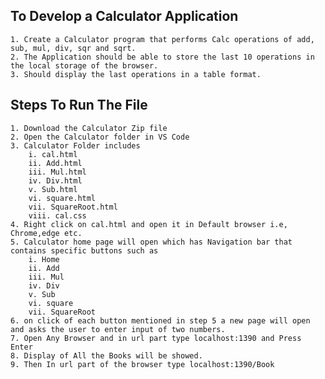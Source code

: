 ## To Develop a Calculator Application 
    1. Create a Calculator program that performs Calc operations of add, sub, mul, div, sqr and sqrt. 
    2. The Application should be able to store the last 10 operations in the local storage of the browser.
    3. Should display the last operations in a table format.
  
  
## Steps To Run The File
    1. Download the Calculator Zip file
    2. Open the Calculator folder in VS Code
    3. Calculator Folder includes 
        i. cal.html 
        ii. Add.html
        iii. Mul.html
        iv. Div.html
        v. Sub.html
        vi. square.html
        vii. SquareRoot.html
        viii. cal.css
    4. Right click on cal.html and open it in Default browser i.e, Chrome,edge etc.
    5. Calculator home page will open which has Navigation bar that contains specific buttons such as 
        i. Home
        ii. Add
        iii. Mul
        iv. Div
        v. Sub
        vi. square
        vii. SquareRoot
    6. on click of each button mentioned in step 5 a new page will open and asks the user to enter input of two numbers.
    7. Open Any Browser and in url part type localhost:1390 and Press Enter
    8. Display of All the Books will be showed.
    9. Then In url part of the browser type localhost:1390/Book 
